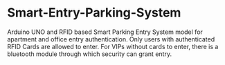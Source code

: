 # Smart-Entry-Parking-System
Arduino UNO and RFID based Smart Parking Entry System model for apartment and office entry authentication.  Only users with authenticated RFID Cards are allowed to enter. For VIPs without cards to enter, there is a bluetooth module through which security can grant entry.
